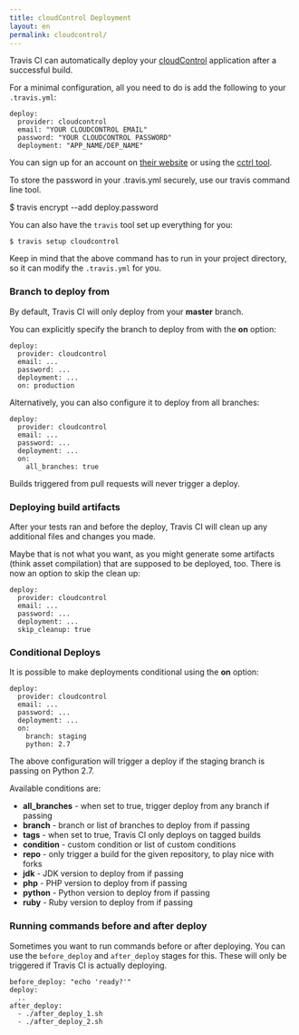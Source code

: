```yaml
---
title: cloudControl Deployment
layout: en
permalink: cloudcontrol/
---
```


Travis CI can automatically deploy your [cloudControl](https://www.cloudcontrol.com/) application after a successful build.

For a minimal configuration, all you need to do is add the following to your `.travis.yml`:

    deploy:
      provider: cloudcontrol
      email: "YOUR CLOUDCONTROL EMAIL"
      password: "YOUR CLOUDCONTROL PASSWORD"
      deployment: "APP_NAME/DEP_NAME"

You can sign up for an account on [their website](https://www.cloudcontrol.com) or using the [cctrl
tool](https://www.cloudcontrol.com/dev-center/Quickstart#create-a-user-account-if-you-haven39t-already).

To store the password in your .travis.yml securely, use our travis command line
tool.

$ travis encrypt <password> --add deploy.password

You can also have the `travis` tool set up everything for you:

    $ travis setup cloudcontrol

Keep in mind that the above command has to run in your project directory, so it can modify the `.travis.yml` for you.

### Branch to deploy from

By default, Travis CI will only deploy from your **master** branch.

You can explicitly specify the branch to deploy from with the **on** option:

    deploy:
      provider: cloudcontrol
      email: ...
      password: ...
      deployment: ...
      on: production

Alternatively, you can also configure it to deploy from all branches:

    deploy:
      provider: cloudcontrol
      email: ...
      password: ...
      deployment: ...
      on:
        all_branches: true

Builds triggered from pull requests will never trigger a deploy.

### Deploying build artifacts

After your tests ran and before the deploy, Travis CI will clean up any additional files and changes you made.

Maybe that is not what you want, as you might generate some artifacts (think asset compilation) that are supposed to be deployed, too. There is now an option to skip the clean up:

    deploy:
      provider: cloudcontrol
      email: ...
      password: ...
      deployment: ...
      skip_cleanup: true

### Conditional Deploys

It is possible to make deployments conditional using the **on** option:

    deploy:
      provider: cloudcontrol
      email: ...
      password: ...
      deployment: ...
      on:
        branch: staging
        python: 2.7

The above configuration will trigger a deploy if the staging branch is passing on Python 2.7.

Available conditions are:

* **all_branches** - when set to true, trigger deploy from any branch if passing
* **branch** - branch or list of branches to deploy from if passing
* **tags** - when set to true, Travis CI only deploys on tagged builds
* **condition** - custom condition or list of custom conditions
* **repo** - only trigger a build for the given repository, to play nice with forks
* **jdk** - JDK version to deploy from if passing
* **php** - PHP version to deploy from if passing
* **python** - Python version to deploy from if passing
* **ruby** - Ruby version to deploy from if passing

### Running commands before and after deploy

Sometimes you want to run commands before or after deploying. You can use the `before_deploy` and `after_deploy` stages for this. These will only be triggered if Travis CI is actually deploying.

    before_deploy: "echo 'ready?'"
    deploy:
      ..
    after_deploy:
      - ./after_deploy_1.sh
      - ./after_deploy_2.sh
